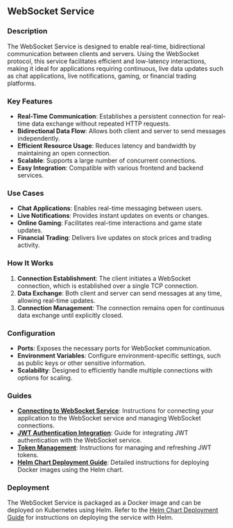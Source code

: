 ## WebSocket Service

### Description

The WebSocket Service is designed to enable real-time, bidirectional communication between clients and servers. Using the WebSocket protocol, this service facilitates efficient and low-latency interactions, making it ideal for applications requiring continuous, live data updates such as chat applications, live notifications, gaming, or financial trading platforms.

### Key Features

- **Real-Time Communication**: Establishes a persistent connection for real-time data exchange without repeated HTTP requests.
- **Bidirectional Data Flow**: Allows both client and server to send messages independently.
- **Efficient Resource Usage**: Reduces latency and bandwidth by maintaining an open connection.
- **Scalable**: Supports a large number of concurrent connections.
- **Easy Integration**: Compatible with various frontend and backend services.

### Use Cases

- **Chat Applications**: Enables real-time messaging between users.
- **Live Notifications**: Provides instant updates on events or changes.
- **Online Gaming**: Facilitates real-time interactions and game state updates.
- **Financial Trading**: Delivers live updates on stock prices and trading activity.

### How It Works

1. **Connection Establishment**: The client initiates a WebSocket connection, which is established over a single TCP connection.
2. **Data Exchange**: Both client and server can send messages at any time, allowing real-time updates.
3. **Connection Management**: The connection remains open for continuous data exchange until explicitly closed.

### Configuration

- **Ports**: Exposes the necessary ports for WebSocket communication.
- **Environment Variables**: Configure environment-specific settings, such as public keys or other sensitive information.
- **Scalability**: Designed to efficiently handle multiple connections with options for scaling.

### Guides

- **[Connecting to WebSocket Service](#)**: Instructions for connecting your application to the WebSocket service and managing WebSocket connections.
- **[JWT Authentication Integration](#)**: Guide for integrating JWT authentication with the WebSocket service.
- **[Token Management](#)**: Instructions for managing and refreshing JWT tokens.
- **[Helm Chart Deployment Guide](#)**: Detailed instructions for deploying Docker images using the Helm chart.

### Deployment

The WebSocket Service is packaged as a Docker image and can be deployed on Kubernetes using Helm. Refer to the [Helm Chart Deployment Guide](#) for instructions on deploying the service with Helm.
